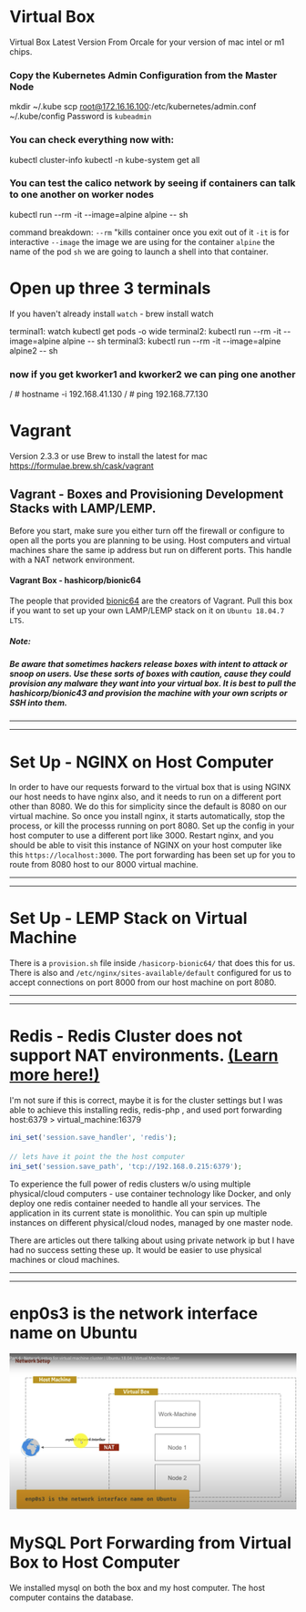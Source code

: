 # Virtual Box
Virtual Box Latest Version From Orcale for your version of mac intel or m1 chips.

### Copy the Kubernetes Admin Configuration from the Master Node
mkdir ~/.kube
scp root@172.16.16.100:/etc/kubernetes/admin.conf ~/.kube/config
Password is `kubeadmin`

### You can check everything now with:
kubectl cluster-info
kubectl -n kube-system get all

### You can test the calico network by seeing if containers can talk to one another on worker nodes
kubectl run --rm -it --image=alpine alpine -- sh

command breakdown:
`--rm` "kills container once you exit out of it
`-it` is for interactive 
`--image` the image we are using for the container
` alpine ` the name of the pod
` sh ` we are going to launch a shell into that container.

# Open up three 3 terminals
If you haven't already install `watch` - brew install watch

terminal1: watch kubectl get pods -o wide
terminal2: kubectl run --rm -it --image=alpine alpine -- sh
terminal3: kubectl run --rm -it --image=alpine alpine2 -- sh

### now if you get kworker1 and kworker2 we can ping one another
/ # hostname -i
192.168.41.130
/ # ping 192.168.77.130


# Vagrant
Version 2.3.3 or use Brew to install the latest for mac https://formulae.brew.sh/cask/vagrant

## Vagrant - Boxes and Provisioning Development Stacks with LAMP/LEMP.
Before you start, make sure you either turn off the firewall or configure to open all the ports you are planning to be using.  Host computers and virtual machines share the same ip address but run on different ports.   This handle with a NAT network environment. 

#### Vagrant Box - hashicorp/bionic64
The people that provided [bionic64](https://app.vagrantup.com/hashicorp/boxes/bionic64) are the creators of Vagrant.  Pull this box if you want to set up your own LAMP/LEMP stack on it on `Ubuntu 18.04.7 LTS`.

##### Note: 
##### Be aware that sometimes hackers release boxes with intent to attack or snoop on users.  Use these sorts of boxes with caution, cause they could provision any malware they want into your virtual box.  It is best to pull the hashicorp/bionic43 and provision the machine with your own scripts or SSH into them.

---
---

# Set Up - NGINX on Host Computer
In order to have our requests forward to the virtual box that is using NGINX our host needs to have nginx also, and it needs to run on a different port other than 8080.  We do this for simplicity since the default is 8080 on our virtual machine.  So once you install nginx, it starts automatically, stop the process, or kill the processs running on port 8080.  Set up the config in your host computer to use a different port like 3000.  Restart nginx, and you should be able to visit this instance of NGINX on your host computer like this `https://localhost:3000`.  The port forwarding has been set up for you to route from 8080 host to our 8000 virtual machine.

---
---

# Set Up - LEMP Stack on Virtual Machine
There is a `provision.sh` file inside `/hasicorp-bionic64/` that does this for us.  There is also and `/etc/nginx/sites-available/default` configured for us to accept connections on port 8000 from our host machine on port 8080.

---
---

# Redis - Redis Cluster does not support NAT environments. [(Learn more here!)](https://redis.io/docs/management/scaling/)
I'm not sure if this is correct, maybe it is for the cluster settings but I was able to achieve this installing redis, redis-php , and used port forwarding host:6379 > virtual_machine:16379
```php
ini_set('session.save_handler', 'redis');

// lets have it point the the host computer
ini_set('session.save_path', 'tcp://192.168.0.215:6379');
```

To experience the full power of redis clusters w/o using multiple physical/cloud computers - use container technology like Docker, and only deploy one redis container needed to handle all your services.  The application in its current state is monolithic.  You can spin up multiple instances on different physical/cloud nodes, managed by one master node.

There are articles out there talking about using private network ip but I have had no success setting these up.  It would be easier to use physical machines or cloud machines.

---
---

# enp0s3 is the network interface name on Ubuntu
![enp0s3 is the network interface name on Ubuntu](https://raw.githubusercontent.com/mharoot/Vagrant/master/hashicorp-bionic64/Nat%20Illustration%20with%20Host%20and%203%20Virtual%20machines.png)


# MySQL Port Forwarding from Virtual Box to Host Computer
We installed mysql on both the box and my host computer.  The host computer contains the database.